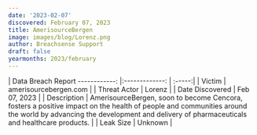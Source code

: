 ```yaml
---
date: '2023-02-07'
discovered: February 07, 2023
title: AmerisourceBergen
image: images/blog/Lorenz.png
author: Breachsense Support
draft: false
yearmonths: 2023/february
---
```



| Data Breach Report
------------:     |:-------------:    | :-----:|
| Victim      | amerisourcebergen.com      | 
| Threat Actor      | Lorenz      | 
| Date Discovered      | Feb 07, 2023      | 
| Description      | AmerisourceBergen, soon to become Cencora, fosters a positive impact on the health of people and communities around the world by advancing the development and delivery of pharmaceuticals and healthcare products.      | 
| Leak Size      | Unknown      | 


